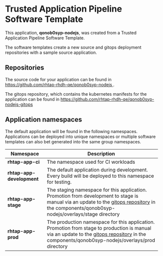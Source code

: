 # Trusted Application Pipeline Software Template

This application, **qonob0syp-nodejs**, was created from a Trusted Application Pipeline Software Template.

The software templates create a new source and gitops deployment repositories with a sample source application. 

## Repositories

The source code for your application can be found in [https://github.com/rhtap-rhdh-qe/qonob0syp-nodejs ](https://github.com/rhtap-rhdh-qe/qonob0syp-nodejs ).
 
The gitops repository, which contains the kubernetes manifests for the application can be found in 
[https://github.com/rhtap-rhdh-qe/qonob0syp-nodejs-gitops ](https://github.com/rhtap-rhdh-qe/qonob0syp-nodejs-gitops ) 

## Application namespaces 

The default application will be found in the following namespaces. Applications can be deployed into unique namespaces or multiple software templates can also bet generated into the same group namespaces.  

|  Namespace   |  Description   |  
| -------- | -------- |
| **rhtap-app-ci** | The namespace used for CI workloads |
| **rhtap-app-development** | The default application during development. Every build will be deployed to this namespace for testing. |
| **rhtap-app-stage** | The staging namespace for this application. Promotion from development to stage is manual via an update to the [gitops repository](https://github.com/rhtap-rhdh-qe/qonob0syp-nodejs-gitops ) in the components/qonob0syp-nodejs/overlays/stage directory |
| **rhtap-app-prod** | The production namespace for this application. Promotion from stage to production is manual via an update to the [gitops repository](https://github.com/rhtap-rhdh-qe/qonob0syp-nodejs-gitops ) in the components/qonob0syp-nodejs/overlays/prod directory |